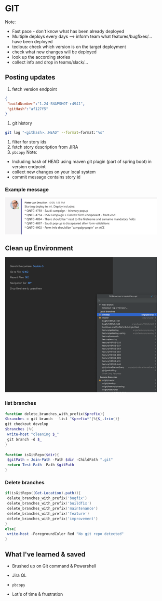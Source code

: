 # GIT
Note:
* Fast pace - don't know what has been already deployed
* Multiple deploys every days --> inform team what features/bugfixes/... have been deployed
* tedious: check which version is on the target deployment
* check what new changes will be deployed
* look up the according stories
* collect info and drop in teams/slack/...


## Posting updates
1. fetch version endpoint
```json
{
 "buildNumber":"1.24-SNAPSHOT-r4941",
 "gitHash":"af127f5"
}
```
1. git history
```bash
git log "<githash>..HEAD" --format=format:"%s"
```
1. filter for story ids
1. fetch story description from JIRA
1. ``pbcopy``
Note:
* Including hash of HEAD using maven git plugin (part of spring boot) in version endpoint
* collect new changes on your local system
* commit message contains story id


### Example message
![Example deploy message](../assets/deploy_message.png "Example deploy message")


## Clean up Environment
![Example deploy message](../assets/intellij-branches-zoom.png "Example deploy message")<!-- .element height="70%" width="70%" -->


### list branches
```Powershell
function delete_branches_with_prefix($prefix){
$branches = git branch --list "$prefix*"|%{$_.trim()}
git checkout develop
$branches |%{
 write-host "cleaning $_"
 git branch -d $_
}

function isGitRepo($dir){
 $gitPath = Join-Path -Path $dir -ChildPath ".git"
 return Test-Path -Path $gitPath
}
```


### Delete branches
```powershell
if(isGitRepo((Get-Location).path)){
 delete_branches_with_prefix('bugfix')
 delete_branches_with_prefix('buildfix')
 delete_branches_with_prefix('maintenance')
 delete_branches_with_prefix('feature')
 delete_branches_with_prefix('improvement')
}
else{
 write-host -ForegroundColor Red "No git repo detected"
}
```


## What I've learned & saved
* Brushed up on Git command & Powershell
* Jira QL
* ``pbcopy``

* Lot's of time & frustration <!-- .element: class="fragment" data-fragment-index="1"  -->
